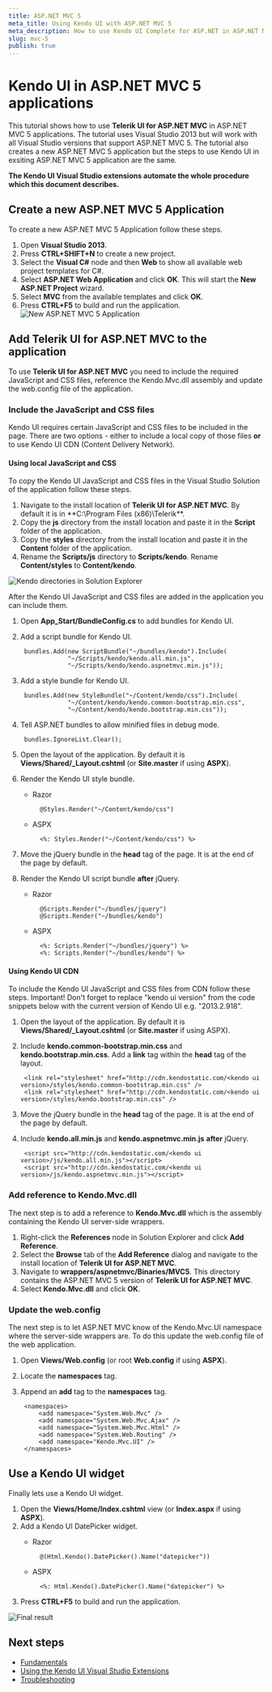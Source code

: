 ```yaml
---
title: ASP.NET MVC 5
meta_title: Using Kendo UI with ASP.NET MVC 5
meta_description: How to use Kendo UI Complete for ASP.NET in ASP.NET MVC 5 applications
slug: mvc-5
publish: true
---
```

# Kendo UI in ASP.NET MVC 5 applications
This tutorial shows how to use **Telerik UI for ASP.NET MVC** in ASP.NET MVC 5 applications. The tutorial uses Visual Studio 2013 but will work with all Visual Studio versions that support ASP.NET MVC 5. The tutorial also creates a new ASP.NET MVC 5 application but the steps to use Kendo UI in exsiting ASP.NET MVC 5 application are the same.

**The Kendo UI Visual Studio extensions automate the whole procedure which this document describes.**
## Create a new ASP.NET MVC 5 Application

To create a new ASP.NET MVC 5 Application follow these steps.

1. Open **Visual Studio 2013**.
2. Press **CTRL+SHIFT+N** to create a new project.
3. Select the **Visual C#** node and then **Web** to show all available web project templates for C#.
4. Select **ASP.NET Web Application** and click **OK**. This will start the **New ASP.NET  Project** wizard.
5. Select **MVC** from the available templates and click **OK**.
6. Press **CTRL+F5** to build and run the application.
![New ASP.NET MVC 5 Application](images/mvc5-new-app.png)

## Add Telerik UI for ASP.NET MVC to the application

To use **Telerik UI for ASP.NET MVC** you need to include the required JavaScript and CSS files, reference the Kendo.Mvc.dll assembly and update the web.config file of the application.

### Include the JavaScript and CSS files

Kendo UI requires certain JavaScript and CSS files to be included in the page. There are two options - either to include a local copy of those files **or** to use Kendo UI CDN (Content Delivery Network).

#### Using local JavaScript and CSS

To copy the Kendo UI JavaScript and CSS files in the Visual Studio Solution of the application follow these steps.

1. Navigate to the install location of **Telerik UI for ASP.NET MVC**. By default it is in **C:\Program Files (x86)\Telerik\**.
2. Copy the **js** directory from the install location and paste it in the **Script** folder of the application.
3. Copy the **styles** directory from the install location and paste it in the **Content** folder of the application.
4. Rename the **Scripts/js** directory to **Scripts/kendo**. Rename **Content/styles** to **Content/kendo**.

![Kendo directories in Solution Explorer](images/mvc5-solution.png)

After the Kendo UI JavaScript and CSS files are added in the application you can include them.

1. Open **App_Start/BundleConfig.cs** to add bundles for Kendo UI.
2. Add a script bundle for Kendo UI.

        bundles.Add(new ScriptBundle("~/bundles/kendo").Include(
                    "~/Scripts/kendo/kendo.all.min.js",
                    "~/Scripts/kendo/kendo.aspnetmvc.min.js"));

3. Add a style bundle for Kendo UI.

        bundles.Add(new StyleBundle("~/Content/kendo/css").Include(
                    "~/Content/kendo/kendo.common-bootstrap.min.css",
                    "~/Content/kendo/kendo.bootstrap.min.css"));

4. Tell ASP.NET bundles to allow minified files in debug mode.

        bundles.IgnoreList.Clear();

5. Open the layout of the application. By default it is **Views/Shared/_Layout.cshtml** (or **Site.master** if using **ASPX**).
6. Render the Kendo UI style bundle.

    - Razor

            @Styles.Render("~/Content/kendo/css")

    - ASPX

            <%: Styles.Render("~/Content/kendo/css") %>

7. Move the jQuery bundle in the **head** tag of the page. It is at the end of the page by default.
8. Render the Kendo UI script bundle **after** jQuery.

    - Razor

            @Scripts.Render("~/bundles/jquery")
            @Scripts.Render("~/bundles/kendo")

    - ASPX

            <%: Scripts.Render("~/bundles/jquery") %>
            <%: Scripts.Render("~/bundles/kendo") %>

#### Using Kendo UI CDN

To include the Kendo UI JavaScript and CSS files from CDN follow these steps. Important! Don't forget to replace "kendo ui version" from the code snippets below with the current version of Kendo UI e.g. "2013.2.918".

1. Open the layout of the application. By default it is **Views/Shared/_Layout.cshtml** (or **Site.master** if using ASPX).
2. Include **kendo.common-bootstrap.min.css** and **kendo.bootstrap.min.css**. Add a **link** tag within the **head** tag of the layout.

        <link rel="stylesheet" href="http://cdn.kendostatic.com/<kendo ui version>/styles/kendo.common-bootstrap.min.css" />
        <link rel="stylesheet" href="http://cdn.kendostatic.com/<kendo ui version>/styles/kendo.bootstrap.min.css" />

3. Move the jQuery bundle in the **head** tag of the page. It is at the end of the page by default.
4. Include **kendo.all.min.js** and **kendo.aspnetmvc.min.js** **after** jQuery.

        <script src="http://cdn.kendostatic.com/<kendo ui version>/js/kendo.all.min.js"></script>
        <script src="http://cdn.kendostatic.com/<kendo ui version>/js/kendo.aspnetmvc.min.js"></script>

### Add reference to Kendo.Mvc.dll

The next step is to add a reference to **Kendo.Mvc.dll** which is the assembly containing the Kendo UI server-side wrappers.

1. Right-click the **References** node in Solution Explorer and click **Add Reference**.
2. Select the **Browse** tab of the **Add Reference** dialog and navigate to the install location of **Telerik UI for ASP.NET MVC**.
3. Navigate to **wrappers/aspnetmvc/Binaries/MVC5**. This directory contains the ASP.NET MVC 5 version of **Telerik UI for ASP.NET MVC**.
4. Select **Kendo.Mvc.dll** and click **OK**.

### Update the web.config

The next step is to let ASP.NET MVC know of the Kendo.Mvc.UI namespace where the server-side wrappers are. To do this update the web.config file of the web application.

1. Open **Views/Web.config** (or root **Web.config** if using **ASPX**).
2. Locate the **namespaces** tag.
3. Append an **add** tag to the **namespaces** tag.

        <namespaces>
            <add namespace="System.Web.Mvc" />
            <add namespace="System.Web.Mvc.Ajax" />
            <add namespace="System.Web.Mvc.Html" />
            <add namespace="System.Web.Routing" />
            <add namespace="Kendo.Mvc.UI" />
        </namespaces>

## Use a Kendo UI widget

Finally lets use a Kendo UI widget.

1. Open the **Views/Home/Index.cshtml** view (or **Index.aspx** if using **ASPX**).
2. Add a Kendo UI DatePicker widget.
    - Razor

            @(Html.Kendo().DatePicker().Name("datepicker"))
    - ASPX

            <%: Html.Kendo().DatePicker().Name("datepicker") %>

3. Press **CTRL+F5** to build and run the application.


![Final result](images/mvc5-final.png)

## Next steps

* [Fundamentals](/kendo-ui/getting-started/using-kendo-with/aspnet-mvc/fundamentals)
* [Using the Kendo UI Visual Studio Extensions](/kendo-ui/getting-started/using-kendo-with/aspnet-mvc/vs-integration/introduction)
* [Troubleshooting](/kendo-ui/getting-started/using-kendo-with/aspnet-mvc/troubleshooting)
